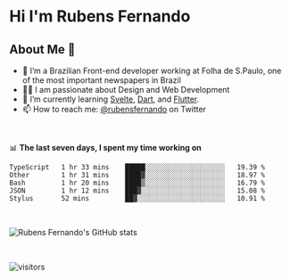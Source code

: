 # Hi I'm Rubens Fernando

## About Me 🚀

- 🌱 I’m a Brazilian Front-end developer working at Folha de S.Paulo, one of the most important newspapers in Brazil
- 👨‍💻 I am passionate about Design and Web Development
- 📖 I’m currently learning [Svelte](https://svelte.dev/), [Dart](https://dart.dev/), and [Flutter](https://flutter.dev/).
- 📫 How to reach me: [@rubensfernando](https://twitter.com/rubensfernando) on Twitter

<br />

📊 **The last seven days, I spent my time working on**

<!--START_SECTION:waka-->
```text
TypeScript   1 hr 33 mins    █████░░░░░░░░░░░░░░░░░░░░   19.39 % 
Other        1 hr 31 mins    ████▓░░░░░░░░░░░░░░░░░░░░   18.97 % 
Bash         1 hr 20 mins    ████▒░░░░░░░░░░░░░░░░░░░░   16.79 % 
JSON         1 hr 12 mins    ███▓░░░░░░░░░░░░░░░░░░░░░   15.08 % 
Stylus       52 mins         ██▓░░░░░░░░░░░░░░░░░░░░░░   10.91 % 
```
<!--END_SECTION:waka-->

<br />

![Rubens Fernando's GitHub stats](https://github-readme-stats.vercel.app/api?username=rubensfernando&show_icons=true&hide_border=true)

<br />

![visitors](https://visitor-badge.laobi.icu/badge?page_id=rubensfernando.rubensfernando)
